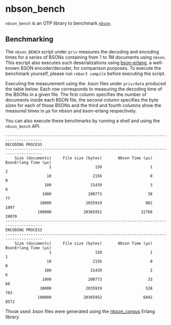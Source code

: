 # nbson_bench

`nbson_bench` is an OTP library to benchmark [`nbson`](https://github.com/nomasystems/nbson).

## Benchmarking
The `nbson_BENCH` script under `priv` measures the decoding and encoding times for a series of BSONs containing from 1 to 1M documents using `nbson`. This escript also executes such deserializations using [bson-erlang](https://github.com/comtihon/bson-erlang), a well-known BSON encoder/decoder, for comparison purposes. To execute the benchmark yourself, please run `rebar3 compile` before executing the script.

Executing the measurement using the .bson files under `priv/data` produced the table below. Each row corresponds to measuring the decoding time of the BSONs in a given file. The first column specifies the number of documents inside each BSON file, the second column specifies the byte sizes for each of those BSONs and the third and fourth columns show the measured times in µs for nbson and bson-erlang respectively.

You can also execute these benchmarks by running a shell and using the `nbson_bench` API.

```
--------------------------------------------------------------------------------------
DECODING PROCESS
--------------------------------------------------------------------------------------
    Size (documents)     File size (bytes)       Nbson Time (µs)  BsonErlang Time (µs)
                   1                   150                     1                     2
                  10                  2156                     0                     0
                 100                 21439                     3                     8
                1000                208773                    38                    77
               10000               2035919                   802                  1897
              100000              20365952                 12768                 28070
--------------------------------------------------------------------------------------
ENCODING PROCESS
--------------------------------------------------------------------------------------
    Size (documents)     File size (bytes)       Nbson Time (µs)  BsonErlang Time (µs)
                   1                   150                     1                     1
                  10                  2156                     0                     0
                 100                 21439                     2                     6
                1000                208773                    33                    66
               10000               2035919                   528                   783
              100000              20365952                  6842                  8572
```

Those used .bson files were generated using the [nbson_corpus](https://github.com/nomasystems/nbson_corpus) Erlang library.


